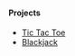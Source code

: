 #### Projects

* [Tic Tac Toe](https://github.com/chiragkunder/python-milestone/blob/master/tic-tac-toe.ipynb)
* [Blackjack](https://github.com/chiragkunder/python-milestone/blob/master/blackjack.ipynb)
